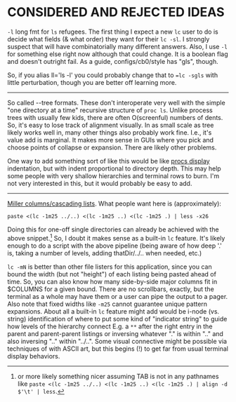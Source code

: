 CONSIDERED AND REJECTED IDEAS
=============================
`-l` long fmt for `ls` refugees.  The first thing I expect a new `lc` user to do
is decide what fields (& what order) they want for their `lc -sl`.  I strongly
suspect that will have combinatorially many different answers.  Also, I use `-l`
for something else right now although that could change.  It is a boolean flag
and doesn't outright fail.  As a guide, configs/cb0/style has "gls", though.

So, if you alias ll='ls -l' you could probably change that to `=lc -sgls` with
little perturbation, though you are better off learning more.

--------

So called --tree formats.  These don't interoperate very well with the simple
"one directory at a time" recursive structure of `proc ls`.  Unlike process
trees with usually few kids, there are often O(screenful) numbers of dents.
So, it's easy to lose track of alignment visually.  In as small scale as tree
likely works well in, many other things also probably work fine.  I.e., it's
value add is marginal.  It makes more sense in GUIs where you pick and choose
points of collapse or expansion.  There are likely other problems.

One way to add something sort of like this would be like [procs
display](https://github.com/c-blake/procs/blob/master/screenshots/basic.png)
indentation, but with indent proportional to directory depth.  This may help
some people with very shallow hierarchies and terminal rows to burn.  I'm not
very interested in this, but it would probably be easy to add.

--------

[Miller columns/cascading lists](https://en.wikipedia.org/wiki/Miller_columns).
What people want here is (approximately):
```
paste <(lc -1m25 ../..) <(lc -1m25 ..) <(lc -1m25 .) | less -x26
```
Doing this for one-off single directories can already be achieved with the above
snippet.[^1]  So, I doubt it makes sense as a built-in `lc` feature.  It's likely
enough to do a script with the above pipeline (being aware of how deep '.' is,
taking a number of levels, adding thatDir/../.. when needed, etc.)

`lc -mN` is better than other file listers for this application, since you can
bound the width (but not "height") of each listing being pasted ahead of time.
So, you can also know how many side-by-side major columns fit in $COLUMNS for a
given bound.  There are no scrollbars, exactly, but the terminal as a whole may
have them or a user can pipe the output to a pager.  Also note that fixed widths
like `-m25` cannot guarantee unique pattern expansions.  About all a built-in
`lc` feature might add would be i-node (vs. string) identification of where to
put some kind of "indicator string" to guide how levels of the hierarchy connect
E.g. a `**` after the right entry in the parent and parent-parent listings or
inversing whatever "." is within ".." and also inversing ".." within "../..".
Some visual connective might be possible via techniques of with ASCII art, but
this begins (!) to get far from usual terminal display behaviors.

[^1]: or more likely something nicer assuming TAB is not in any pathnames like
`paste <(lc -1m25 ../..) <(lc -1m25 ..) <(lc -1m25 .) | align -d $'\t' | less`.
